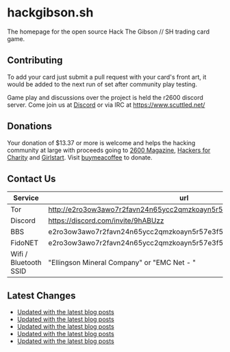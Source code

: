 # hackgibson.sh
The homepage for the open source Hack The Gibson // SH trading card game.


## Contributing

To add your card just submit a pull request with your card's front art, it would be added to the next run of set after community play testing.

Game play and discussions over the project is held the r2600 discord server. Come join us at [Discord](https://discord.com/invite/9hABUzz) or via IRC at https://www.scuttled.net/


## Donations

Your donation of $13.37 or more is welcome and helps the hacking community at large with proceeds going to [2600 Magazine](https://2600.com/), [Hackers for Charity](https://hackersforcharity.org) and [Girlstart](https://girlstart.org).  Visit [buymeacoffee](https://www.buymeacoffee.com/hackgibson.sh) to donate.


## Contact Us

Service | url
-|-
Tor | http://e2ro3ow3awo7r2favn24n65ycc2qmzkoayn5r57e3f56nvjwdcgg32ad.onion
Discord | https://discord.com/invite/9hABUzz
BBS | e2ro3ow3awo7r2favn24n65ycc2qmzkoayn5r57e3f56nvjwdcgg32ad.onion:23
FidoNET | e2ro3ow3awo7r2favn24n65ycc2qmzkoayn5r57e3f56nvjwdcgg32ad.onion:24554
Wifi / Bluetooth SSID | "Ellingson Mineral Company" or "EMC Net - <fidonet address>"

## Latest Changes
<!-- BLOG-POST-LIST:START -->
- [Updated with the latest blog posts](https://github.com/DFW2600/hackgibson.sh/commit/da301ea11c9046c2003aa9ad3dee33543da0d830)
- [Updated with the latest blog posts](https://github.com/DFW2600/hackgibson.sh/commit/fbfe57c67f7237059ed9c6b63fd7b138e5efc787)
- [Updated with the latest blog posts](https://github.com/DFW2600/hackgibson.sh/commit/323e92d43ffb34b5d36150977d7b65952ca24766)
- [Updated with the latest blog posts](https://github.com/DFW2600/hackgibson.sh/commit/d319ab70f53a6f4256e1a8f82653876dbf68a2df)
- [Updated with the latest blog posts](https://github.com/DFW2600/hackgibson.sh/commit/f0499ac6817b8f4cefb4433eba5e390347491ea4)
<!-- BLOG-POST-LIST:END -->
